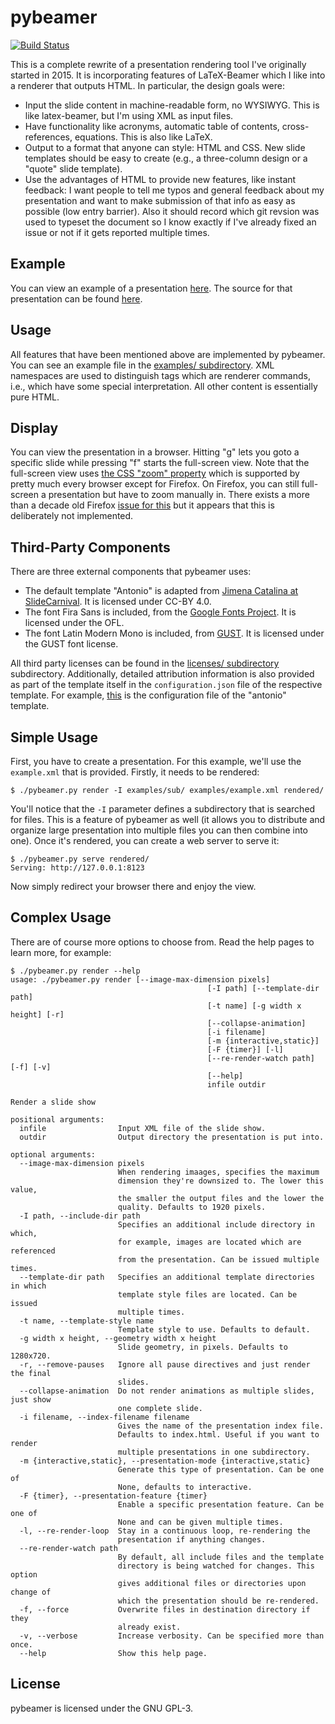 # pybeamer
[![Build Status](https://travis-ci.com/johndoe31415/pybeamer.svg?branch=master)](https://travis-ci.com/johndoe31415/pybeamer)

This is a complete rewrite of a presentation rendering tool I've originally
started in 2015. It is incorporating features of LaTeX-Beamer which I like into a renderer that outputs HTML. In particular, the design goals were:

  * Input the slide content in machine-readable form, no WYSIWYG. This is like
    latex-beamer, but I'm using XML as input files.
  * Have functionality like acronyms, automatic table of contents,
    cross-references, equations. This is also like LaTeX.
  * Output to a format that anyone can style: HTML and CSS. New slide templates
    should be easy to create (e.g., a three-column design or a "quote" slide
    template).
  * Use the advantages of HTML to provide new features, like instant feedback:
    I want people to tell me typos and general feedback about my presentation
    and want to make submission of that info as easy as possible (low entry
    barrier). Also it should record which git revsion was used to typeset the
    document so I know exactly if I've already fixed an issue or not if it gets
    reported multiple times.

## Example
You can view an example of a presentation [here](https://johndoe31415.github.io/pybeamer/).
The source for that presentation can be found [here](https://github.com/johndoe31415/pybeamer/tree/master/examples).

## Usage
All features that have been mentioned above are implemented by pybeamer. You
can see an example file in the [examples/ subdirectory](https://github.com/johndoe31415/pybeamer/tree/master/examples).
XML namespaces are used to distinguish tags which are renderer commands, i.e.,
which have some special interpretation.  All other content is essentially pure
HTML.

## Display
You can view the presentation in a browser. Hitting "g" lets you goto a
specific slide while pressing "f" starts the full-screen view. Note that the
full-screen view uses [the CSS "zoom" property](https://caniuse.com/?search=zoom)
which is supported by pretty much every browser except for Firefox. On Firefox,
you can still full-screen a presentation but have to zoom manually in. There exists
a more than a decade old Firefox [issue for this](https://bugzilla.mozilla.org/show_bug.cgi?id=390936)
but it appears that this is deliberately not implemented.

## Third-Party Components
There are three external components that pybeamer uses:

  * The default template "Antonio" is adapted from
    [Jimena Catalina at SlideCarnival](https://www.slidescarnival.com/antonio-free-presentation-template/84).
    It is licensed under CC-BY 4.0.
  * The font Fira Sans is included, from the [Google Fonts Project](https://fonts.google.com/specimen/Fira+Sans). 
    It is licensed under the OFL.
  * The font Latin Modern Mono is included, from [GUST](http://www.gust.org.pl/projects/e-foundry/latin-modern).
    It is licensed under the GUST font license.

All third party licenses can be found in the [licenses/ subdirectory](https://github.com/johndoe31415/pybeamer/tree/master/licenses)
subdirectory. Additionally, detailed attribution information is also provided
as part of the template itself in the `configuration.json` file of the
respective template. For example, [this](https://github.com/johndoe31415/pybeamer/blob/master/pybeamer/templates/antonio/configuration.json)
is the configuration file of the "antonio" template.

## Simple Usage
First, you have to create a presentation. For this example, we'll use the
`example.xml` that is provided. Firstly, it needs to be rendered:

```
$ ./pybeamer.py render -I examples/sub/ examples/example.xml rendered/
```

You'll notice that the `-I` parameter defines a subdirectory that is searched
for files. This is a feature of pybeamer as well (it allows you to distribute
and organize large presentation into multiple files you can then combine into
one). Once it's rendered, you can create a web server to serve it:

```
$ ./pybeamer.py serve rendered/
Serving: http://127.0.0.1:8123
```

Now simply redirect your browser there and enjoy the view.

## Complex Usage
There are of course more options to choose from. Read the help pages to learn more, for example:

```
$ ./pybeamer.py render --help
usage: ./pybeamer.py render [--image-max-dimension pixels]
                                            [-I path] [--template-dir path]
                                            [-t name] [-g width x height] [-r]
                                            [--collapse-animation]
                                            [-i filename]
                                            [-m {interactive,static}]
                                            [-F {timer}] [-l]
                                            [--re-render-watch path] [-f] [-v]
                                            [--help]
                                            infile outdir

Render a slide show

positional arguments:
  infile                Input XML file of the slide show.
  outdir                Output directory the presentation is put into.

optional arguments:
  --image-max-dimension pixels
                        When rendering imaages, specifies the maximum
                        dimension they're downsized to. The lower this value,
                        the smaller the output files and the lower the
                        quality. Defaults to 1920 pixels.
  -I path, --include-dir path
                        Specifies an additional include directory in which,
                        for example, images are located which are referenced
                        from the presentation. Can be issued multiple times.
  --template-dir path   Specifies an additional template directories in which
                        template style files are located. Can be issued
                        multiple times.
  -t name, --template-style name
                        Template style to use. Defaults to default.
  -g width x height, --geometry width x height
                        Slide geometry, in pixels. Defaults to 1280x720.
  -r, --remove-pauses   Ignore all pause directives and just render the final
                        slides.
  --collapse-animation  Do not render animations as multiple slides, just show
                        one complete slide.
  -i filename, --index-filename filename
                        Gives the name of the presentation index file.
                        Defaults to index.html. Useful if you want to render
                        multiple presentations in one subdirectory.
  -m {interactive,static}, --presentation-mode {interactive,static}
                        Generate this type of presentation. Can be one of
                        None, defaults to interactive.
  -F {timer}, --presentation-feature {timer}
                        Enable a specific presentation feature. Can be one of
                        None and can be given multiple times.
  -l, --re-render-loop  Stay in a continuous loop, re-rendering the
                        presentation if anything changes.
  --re-render-watch path
                        By default, all include files and the template
                        directory is being watched for changes. This option
                        gives additional files or directories upon change of
                        which the presentation should be re-rendered.
  -f, --force           Overwrite files in destination directory if they
                        already exist.
  -v, --verbose         Increase verbosity. Can be specified more than once.
  --help                Show this help page.
```


## License
pybeamer is licensed under the GNU GPL-3.
